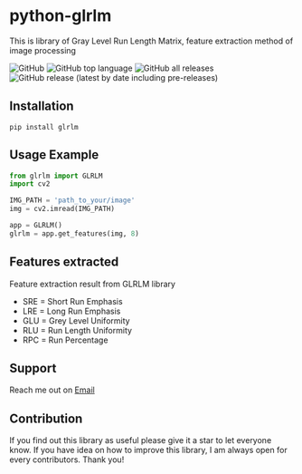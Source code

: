 # python-glrlm

This is library of Gray Level Run Length Matrix, feature extraction method of image processing

![GitHub](https://img.shields.io/github/license/eiproject/python-glrlm)
![GitHub top language](https://img.shields.io/github/languages/top/eiproject/python-glrlm)
![GitHub all releases](https://img.shields.io/github/downloads/eiproject/python-glrlm/total?label=downloads)
![GitHub release (latest by date including pre-releases)](https://img.shields.io/github/v/release/eiproject/python-glrlm?include_prereleases)

## Installation

```console
pip install glrlm
```

## Usage Example

```python
from glrlm import GLRLM
import cv2

IMG_PATH = 'path_to_your/image'
img = cv2.imread(IMG_PATH)

app = GLRLM()
glrlm = app.get_features(img, 8)
```

## Features extracted

Feature extraction result from GLRLM library

- SRE = Short Run Emphasis
- LRE = Long Run Emphasis
- GLU = Grey Level Uniformity
- RLU = Run Length Uniformity
- RPC = Run Percentage

## Support

Reach me out on [Email](mailto:razifrizqullah@gmail.com "razifrizqullah@gmail.com")

## Contribution

If you find out this library as useful please give it a star to let everyone know. If you have idea on how to improve this library, I am always open for every contributors. Thank you!
